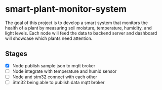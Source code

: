 # smart-plant-monitor-system

The goal of this project is to develop a smart system that monitors the health of a plant by measuring soil moisture, temperature, humidity, and light levels. Each node will feed the data to backend server and dashboard will showcase which plants need attention.

## Stages
- [x] Node publish sample json to mqtt broker
- [ ] Node integrate with temperature and humid sensor
- [ ] Node and stm32 connect with each other
- [ ] Stm32 being able to publish data mqtt broker
